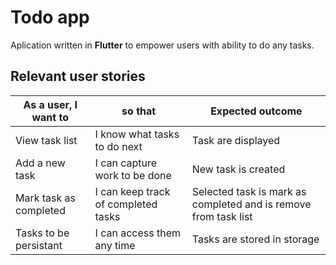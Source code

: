 # Todo app
Aplication written in **Flutter** to empower users with ability to do any tasks.

## Relevant user stories
| As a user, I want to | so that | Expected outcome |
--- | --- | --
View task list | I know what tasks to do next | Task are displayed
Add a new task | I can capture work to be done | New task is created
Mark task as completed | I can keep track of completed tasks | Selected task is mark as completed and is remove from task list
Tasks to be persistant | I can access them any time | Tasks are stored in storage


